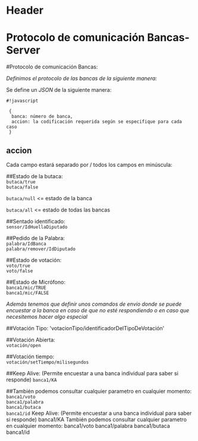 <!-- TITLE: Bancas Server Recinto -->
<!-- SUBTITLE: A quick summary of Bancas Server Recinto -->

# Header
# Protocolo de comunicación Bancas-Server #

#Protocolo de comunicación Bancas:

*Definimos el protocolo de las bancas de la siguiente manera:*

Se define un *JSON* de la siguiente manera: 

```
#!javascript

 {
  banca: número de banca,
  accion: la codificación requerida según se especifique para cada caso
 }
```

## accion ##
Cada campo estará separado por / todos los campos en minúscula:

##Estado de la butaca:  
`butaca/true`  
`butaca/false`

`butaca/null` <= estado de la banca

`butaca/all` <= estado de todas las bancas

##Sentado identificado:    
`sensor/IdHuellaDiputado`  

##Pedido de la Palabra:  
`palabra/IdBanca`  
`palabra/remover/IdDiputado`  

##Estado de votación:  
`voto/true`  
`voto/false`  

##Estado de Micrófono:  
`banca1/mic/TRUE`  
`banca1/mic/FALSE`  

*Además tenemos que definir unos comandos de envío donde se puede encuestar a la banca en caso de que no esté respondiendo o en caso que necesitemos hacer algo especial*  

##Votación Tipo:
'votacionTipo/identificadorDelTipoDeVotación'

##Votación Abierta:  
`votación/open`

##Votación tiempo:  
`votación/setTiempo/milisegundos`  

##Keep Alive:  (Permite encuestar a una banca individual para saber si responde)
`banca1/KA`  

##También podemos consultar cualquier parametro en cualquier momento:  
`banca1/voto`  
`banca1/palabra`  
`banca1/butaca`  
`banca1/id`
Keep Alive: (Permite encuestar a una banca individual para saber si responde)
banca1/KA
También podemos consultar cualquier parametro en cualquier momento:
banca1/voto
banca1/palabra
banca1/butaca
banca1/id